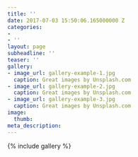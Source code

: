 ```yaml
---
title: ''
date: 2017-07-03 15:50:06.165000000 Z
categories:
- 
- ''
layout: page
subheadline: ''
teaser: ''
gallery:
- image_url: gallery-example-1.jpg
  caption: Great images by Unsplash.com
- image_url: gallery-example-2.jpg
  caption: Great images by Unsplash.com
- image_url: gallery-example-3.jpg
  caption: Great images by Unsplash.com
image:
  thumb: 
meta_description: 
---
```


{% include gallery %}
